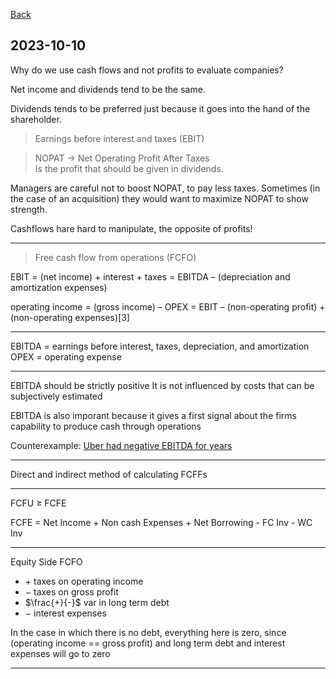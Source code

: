 [Back](00.md)

## 2023-10-10

Why do we use cash flows and not profits to evaluate companies?

Net income and dividends tend to be the same.  

Dividends tends to be preferred just because it goes into the hand of the shareholder.

>Earnings before interest and taxes (EBIT)

>NOPAT $\rightarrow$ Net Operating Profit After Taxes  
Is the profit that should be given in dividends.

Managers are careful not to boost NOPAT, to pay less taxes.
Sometimes (in the case of an acquisition) they would want to maximize NOPAT to show strength.

Cashflows hare hard to manipulate, the opposite of profits!

---

>Free cash flow from operations (FCFO)

EBIT = (net income) + interest + taxes = EBITDA – (depreciation and amortization expenses)

operating income = (gross income) – OPEX = EBIT – (non-operating profit) + (non-operating expenses)[3]

---

EBITDA = earnings before interest, taxes, depreciation, and amortization
OPEX = operating expense

---

EBITDA should be strictly positive
It is not influenced by costs that can be subjectively estimated

EBITDA is also imporant because it gives a first signal about the firms capability to produce cash through operations

Counterexample: [Uber had negative EBITDA for years](https://www.macrotrends.net/stocks/charts/UBER/uber-technologies/ebitda)

---

Direct and indirect method of calculating FCFFs

---

FCFU $\geq$ FCFE

FCFE = Net Income + Non cash Expenses + Net Borrowing - FC Inv - WC Inv

---

Equity Side FCFO
- $+$ taxes on operating income
- $-$ taxes on gross profit  
- $\frac{+}{-}$ var in long term debt
- $-$ interest expenses

In the case in which there is no debt, everything here is zero, since (operating income == gross profit) and long term debt and interest expenses will go to zero

---
